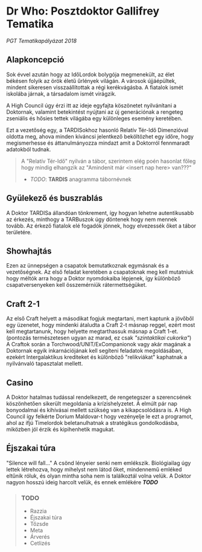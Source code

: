 # **Dr Who: Posztdoktor Gallifrey Tematika**
_PGT Tematikapályázat 2018_

## Alapkoncepció

Sok évvel azután hogy az IdőLordok bolygója megmenekült,
az élet békésen folyik az örök életű űrlények világán.
A városok újjáépültek, mindent sikeresen visszaállítottak
a régi kerékvágásba. A fiatalok ismét iskolába járnak,
a társadalom ismét virágzik.

A High Council úgy érzi itt az ideje egyfajta köszönetet nyilvánítani a Doktornak,
valamint betekintést nyújtani az új generációnak a rengeteg zseniális és hősies
tettek világába egy különleges esemény keretében.

Ezt a vezetőség egy, a TARDISokhoz hasonló Relatív Tér-Idő Dimenzióval oldotta meg,
ahova minden kíváncsi jelentkező beköltözhet egy időre, hogy megismerhesse és áttanulmányozza mindazt amit a Doktorról fennmaradt adatokból tudnak.

> A "Relatív Tér-Idő" nyilván a tábor, szerintem elég poén hasonlat főleg hogy
> mindig elhangzik az "Amindenit már \<insert nap here> van???"
> - *TODO*: **TARDIS** anagramma tábornévnek


## Gyülekező és buszrablás

A Doktor TARDISa állandóan tönkrement, így hogyan lehetne autentikusabb az érkezés,
minthogy a TARBuszok úgy döntenek hogy nem mennek tovább.
Az érkező fiatalok elé fogadók jönnek, hogy elvezessék őket a tábor területére.

## Showhajtás

Ezen az ünnepségen a csapatok bemutatkoznak egymásnak és a vezetőségnek. Az első feladat keretében a csapatoknak meg kell mutatniuk hogy méltók arra hogy
a Doktor nyomdokaiba lépjenek, így különböző csapatversenyeken kell összemérniük
rátermettségüket.

## Craft 2-1

Az első Craft helyett a másodikat fogjuk megtartani, mert kaptunk a jövőből egy üzenetet, hogy mindenki átaludta a Craft 2-t másnap reggel,
ezért most kell megtartanunk, hogy helyette megtarthassuk másnap a Craft 1-et.
(pontozás természetesen ugyan az marad, ez csak _"szintaktikai cukorka"_)
A Craftok során a Torchwood/UNIT/ExCompanionok vagy akár magának a Doktornak egyik inkarnációjának
kell segíteni feladatok megoldásában, ezekért Intergalaktikus krediteket és különböző "relikviákat" kaphatnak a nyilvánvaló tapasztalat mellett.

## Casino

A Doktor hatalmas tudással rendelkezett, de rengetegszer a szerencsének köszönhetően
sikerült megoldania a krízishelyzetet. A elmúlt pár nap bonyodalmai és kihívásai
mellett szükség van a kikapcsolódásra is. A High Council így felkérte Dorium Maldovar-t
hogy vezényelje le ezt a programot, ahol az ifjú Timelordok beletanulhatnak a
stratégikus gondolkodásba, miközben jól érzik és kipihenhetik magukat.

## Éjszakai túra

"Silence will fall..."
A csönd lényeier senki nem emlékszik. Biológiailag úgy lettek létrehozva, hogy
mihelyst nem látod őket, mindennemű emléked eltűnik róluk, és olyan mintha soha nem is találkoztál volna velük. A Doktor nagyon hosszú ideig harcolt velük, és ennek
emlékére _**TODO**_

> ### TODO
> - Razzia
> - Éjszakai túra
> - Tőzsde
> - Meta
> - Árverés
> - Cetlizés
